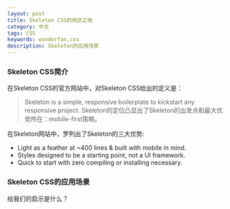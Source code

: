```yaml
---
layout: post
title: Skeleton CSS的用武之地
category: 中文
tags: CSS
keywords: wonderfan,css
description: Skeleton的应用场景
---
```


### Skeleton CSS简介
在Skeleton CSS的官方网站中，对Skeleton CSS给出的定义是：
> Skeleton is a simple, responsive boilerplate to kickstart any responsive project.
Skeleton的定位凸显出了Skeleton的出发点和最大优势所在：mobile-first策略。

在Skeleton网站中，罗列出了Skeleton的三大优势:
- Light as a feather at ~400 lines & built with mobile in mind.
- Styles designed to be a starting point, not a UI framework.
- Quick to start with zero compiling or installing necessary.

### Skeleton CSS的应用场景 
给我们的启示是什么？
